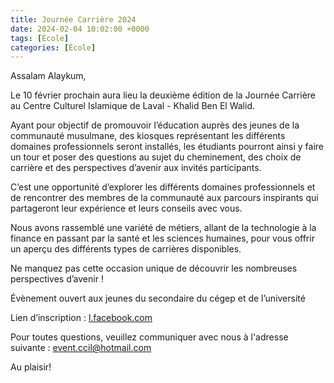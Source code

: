 ```yaml
---
title: Journée Carrière 2024
date: 2024-02-04 10:02:00 +0000
tags: [École]
categories: [École]
---
```


Assalam Alaykum,

Le 10 février prochain aura lieu la deuxième édition de la Journée Carrière au Centre Culturel Islamique de Laval - Khalid Ben El Walid.

Ayant pour objectif de promouvoir l’éducation auprès des jeunes de la communauté musulmane, des kiosques représentant les différents domaines professionnels seront installés, les étudiants pourront ainsi y faire un tour et poser des questions au sujet du cheminement, des choix de carrière et des perspectives d’avenir aux invités participants.

C’est une opportunité d’explorer les différents domaines professionnels et de rencontrer des membres de la communauté aux parcours inspirants qui partageront leur expérience et leurs conseils avec vous.

Nous avons rassemblé une variété de métiers, allant de la technologie à la finance en passant par la santé et les sciences humaines, pour vous offrir un aperçu des différents types de carrières disponibles.

Ne manquez pas cette occasion unique de découvrir les nombreuses perspectives d’avenir !

Évènement ouvert aux jeunes du secondaire du cégep et de l’université

Lien d’inscription : [l.facebook.com](https://l.facebook.com/l.php?u=https%3A%2F%2Fwww.zeffy.com%2Ffr-CA%2Fticketing%2F3e7b4fe4-b4b5-4f42-9762-bd42c5f6e078%3Ffbclid%3DIwAR0hGXTn_qMkMGasO-qoTasj7esFA0H2AwVmmUujEmg-wvC9-eZzx47CH_g&h=AT2iGtQw5n8fMcvoADUeBuxjHU9ifJ-0YMbTIv-n6rgcL1mVrs7kMv1s8XYe1V1FeZC2NbLh84REUotMcdl77ug3InwH_kItWmeLcFuVUfacaDpys8x3Ee88uWpv&__tn__=-UK-R&c[0]=AT2zMIhU53-T4mYHbnWSSTqPFCnU3_BOLy1QMh3Np-uiKwYfDhaow00keEXwTKFQugBypjxnMgE61V2Wf_NCrGOIyf5XK-pYbMHZGOhrZZDCT5Sm5vTtmK5SaFodRdeosUrWWnYGGpHnZryX1Ze5Exxxc8kY2W7b1Caxe-Py2yH5VTidHA)

Pour toutes questions, veuillez communiquer avec nous à l'adresse suivante : event.ccil@hotmail.com

Au plaisir!
